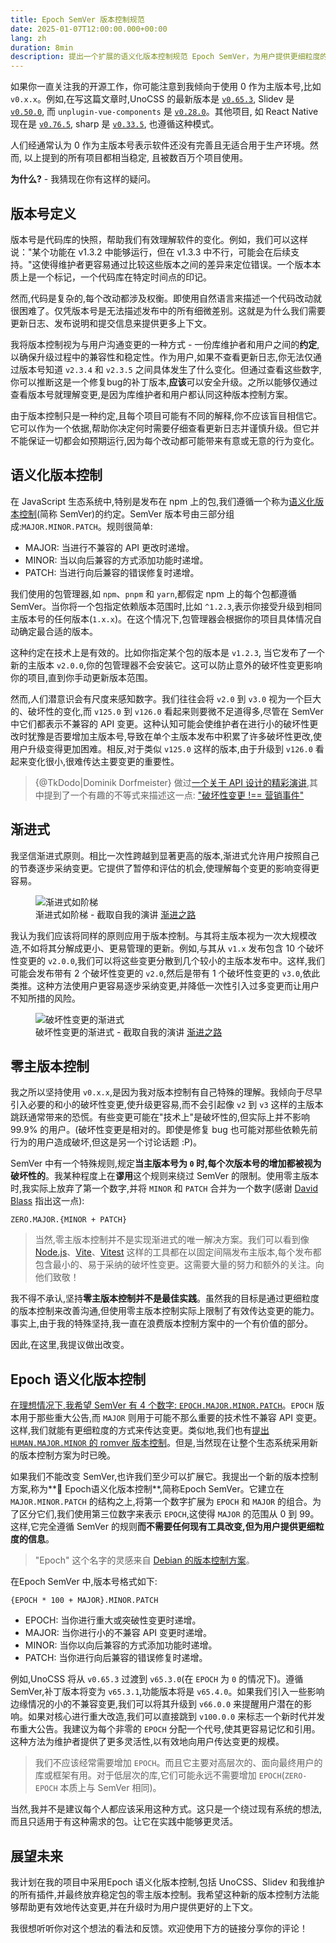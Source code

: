 ```yaml
---
title: Epoch SemVer 版本控制规范
date: 2025-01-07T12:00:00.000+00:00
lang: zh
duration: 8min
description: 提出一个扩展的语义化版本控制规范 Epoch SemVer，为用户提供更细粒度的版本信息。
---
```


如果你一直关注我的开源工作，你可能注意到我倾向于使用 0 作为主版本号,比如 `v0.x.x`。例如,在写这篇文章时,UnoCSS 的最新版本是 [`v0.65.3`](https://github.com/unocss/unocss/releases/tag/v0.65.3), Slidev 是 [`v0.50.0`](https://github.com/slidevjs/slidev/releases/tag/v0.50.0), 而 `unplugin-vue-components` 是 [`v0.28.0`](https://github.com/unplugin/unplugin-vue-components/releases/tag/v0.28.0)。其他项目, 如 React Native 现在是 [`v0.76.5`](https://github.com/facebook/react-native/releases/tag/v0.76.5), sharp 是 [`v0.33.5`](https://github.com/lovell/sharp/releases/tag/v0.33.5), 也遵循这种模式。

人们经通常认为 0 作为主版本号表示软件还没有完善且无适合用于生产环境。然而, 以上提到的所有项目都相当稳定, 且被数百万个项目使用。

**为什么?** - 我猜现在你有这样的疑问。

## 版本号定义

版本号是代码库的快照，帮助我们有效理解软件的变化。例如，我们可以这样说："某个功能在 v1.3.2 中能够运行，但在 v1.3.3 中不行，可能会在后续支持。"这使得维护者更容易通过比较这些版本之间的差异来定位错误。一个版本本质上是一个标记，一个代码库在特定时间点的印记。

然而,代码是复杂的,每个改动都涉及权衡。即使用自然语言来描述一个代码改动就很困难了。仅凭版本号是无法描述发布中的所有细微差别。这就是为什么我们需要更新日志、发布说明和提交信息来提供更多上下文。

我将版本控制视为与用户沟通变更的一种方式 - 一份库维护者和用户之间的**约定**,以确保升级过程中的兼容性和稳定性。作为用户,如果不查看更新日志,你无法仅通过版本号知道 `v2.3.4` 和 `v2.3.5` 之间具体发生了什么变化。但通过查看这些数字,你可以推断这是一个修复bug的补丁版本,**应该**可以安全升级。之所以能够仅通过查看版本号就理解变更,是因为库维护者和用户都认同这种版本控制方案。

由于版本控制只是一种约定,且每个项目可能有不同的解释,你不应该盲目相信它。它可以作为一个依据,帮助你决定何时需要仔细查看更新日志并谨慎升级。但它并不能保证一切都会如预期运行,因为每个改动都可能带来有意或无意的行为变化。

## 语义化版本控制

在 JavaScript 生态系统中,特别是发布在 npm 上的包,我们遵循一个称为[语义化版本控制](https://semver.org/)(简称 SemVer)的约定。SemVer 版本号由三部分组成:`MAJOR.MINOR.PATCH`。规则很简单:

- <span font-bold font-mono text-amber>MAJOR</span>: 当进行不兼容的 API 更改时递增。
- <span font-bold font-mono text-lime>MINOR</span>: 当以向后兼容的方式添加功能时递增。
- <span font-bold font-mono text-blue>PATCH</span>: 当进行向后兼容的错误修复时递增。

我们使用的包管理器,如 `npm`、`pnpm` 和 `yarn`,都假定 npm 上的每个包都遵循 SemVer。当你将一个包指定依赖版本范围时,比如 `^1.2.3`,表示你接受升级到相同主版本号的任何版本(`1.x.x`)。在这个情况下,包管理器会根据你的项目具体情况自动确定最合适的版本。

这种约定在技术上是有效的。比如你指定某个包的版本是 `v1.2.3`, 当它发布了一个新的主版本 `v2.0.0`,你的包管理器不会安装它。这可以防止意外的破坏性变更影响你的项目,直到你手动更新版本范围。

然而,人们潜意识会有尺度来感知数字。我们往往会将 `v2.0` 到 `v3.0` 视为一个巨大的、破坏性的变化,而 `v125.0` 到 `v126.0` 看起来则要微不足道得多,尽管在 SemVer 中它们都表示不兼容的 API 变更。这种认知可能会使维护者在进行小的破坏性更改时犹豫是否要增加主版本号,导致在单个主版本发布中积累了许多破坏性更改,使用户升级变得更加困难。相反,对于类似 `v125.0` 这样的版本,由于升级到 `v126.0` 看起来变化很小,很难传达主要变更的重要性。

> {@TkDodo|Dominik Dorfmeister} 做过[一个关于 API 设计的精彩演讲](https://tkdodo.eu/blog/react-query-api-design-lessons-learned),其中提到了一个有趣的不等式来描述这一点: ["破坏性变更 !== 营销事件"](https://tkdodo.eu/blog/react-query-api-design-lessons-learned?page=30)

## 渐进式

我坚信渐进式原则。相比一次性跨越到显著更高的版本,渐进式允许用户按照自己的节奏逐步采纳变更。它提供了暂停和评估的机会,使理解每个变更的影响变得更容易。

<figure text-center>
  <img src="/images/epoch-semver-progressive-1.png" alt="渐进式如阶梯" border="~ base rounded-xl">
  <figcaption>渐进式如阶梯 - 截取自我的演讲 <a italic font-serif href="/talks#the-progressive-path" target="_blank">渐进之路</a></figcaption>
</figure>

我认为我们应该将同样的原则应用于版本控制。与其将主版本视为一次大规模改造,不如将其分解成更小、更易管理的更新。例如,与其从 `v1.x` 发布包含 10 个破坏性变更的 `v2.0.0`,我们可以将这些变更分散到几个较小的主版本发布中。这样,我们可能会发布带有 2 个破坏性变更的 `v2.0`,然后是带有 1 个破坏性变更的 `v3.0`,依此类推。这种方法使用户更容易逐步采纳变更,并降低一次性引入过多变更而让用户不知所措的风险。

<figure text-center>
  <img src="/images/epoch-semver-progressive-2.png" alt="破坏性变更的渐进式" border="~ base rounded-xl">
  <figcaption>破坏性变更的渐进式 - 截取自我的演讲 <a italic font-serif href="/talks#the-progressive-path" target="_blank">渐进之路</a></figcaption>
</figure>

## 零主版本控制

我之所以坚持使用 `v0.x.x`,是因为我对版本控制有自己特殊的理解。我倾向于尽早引入必要的和小的破坏性变更,使升级更容易,而不会引起像 `v2` 到 `v3` 这样的主版本跳跃通常带来的恐慌。有些变更可能在"技术上"是破坏性的,但实际上并不影响 99.9% 的用户。(破坏性变更是相对的。即使是修复 bug 也可能对那些依赖先前行为的用户造成破坏,但这是另一个讨论话题 :P)。

SemVer 中有一个特殊规则,规定**当主版本号为 `0` 时,每个次版本号的增加都被视为破坏性的**。我某种程度上在**谬用**这个规则来绕过 SemVer 的限制。使用零主版本时,我实际上放弃了第一个数字,并将 `MINOR` 和 `PATCH` 合并为一个数字(感谢 [David Blass](https://x.com/ssalbdivad/status/1876614090623431116) 指出这一点):

<div py4>
  <code important="text-xl text-gray"><span line-through>ZERO</span>.<span font-bold text-amber>MAJOR</span>.{<span font-bold text-lime>MINOR</span> + <span font-bold text-blue>PATCH</span>}</code>
</div>

> 当然,零主版本控制并不是实现渐进式的唯一解决方案。我们可以看到像 [Node.js](https://nodejs.org/en)、[Vite](https://vite.dev/)、[Vitest](https://vitest.dev/) 这样的工具都在以固定间隔发布主版本,每个发布都包含最小的、易于采纳的破坏性变更。这需要大量的努力和额外的关注。向他们致敬！

我不得不承认,坚持**零主版本控制并不是最佳实践**。虽然我的目标是通过更细粒度的版本控制来改善沟通,但使用零主版本控制实际上限制了有效传达变更的能力。事实上,由于我的特殊坚持,我一直在浪费版本控制方案中的一个有价值的部分。

因此,在这里,我提议做出改变。

## Epoch 语义化版本控制

[在理想情况下,我希望 SemVer 有 4 个数字: `EPOCH.MAJOR.MINOR.PATCH`](https://x.com/antfu7/status/1679184417930059777)。`EPOCH` 版本用于那些重大公告,而 `MAJOR` 则用于可能不那么重要的技术性不兼容 API 变更。这样,我们就能有更细粒度的方式来传达变更。类似地,我们也有[提出 `HUMAN.MAJOR.MINOR` 的 romver 版本控制](https://github.com/romversioning/romver)。但是,当然现在让整个生态系统采用新的版本控制方案为时已晚。

如果我们不能改变 SemVer,也许我们至少可以扩展它。我提出一个新的版本控制方案,称为**🗿 Epoch语义化版本控制**,简称Epoch SemVer。它建立在 `MAJOR.MINOR.PATCH` 的结构之上,将第一个数字扩展为 `EPOCH` 和 `MAJOR` 的组合。为了区分它们,我们使用第三位数字来表示 `EPOCH`,这使得 `MAJOR` 的范围从 0 到 99。这样,它完全遵循 SemVer 的规则**而不需要任何现有工具改变,但为用户提供更细粒度的信息**。

> "Epoch" 这个名字的灵感来自 [Debian 的版本控制方案](https://manpages.debian.org/stretch/dpkg-dev/deb-version.5.en.html)。

在Epoch SemVer 中,版本号格式如下:

<div py4>
  <code important="text-xl text-gray">{<span font-bold text-violet>EPOCH</span> * 100 + <span font-bold text-amber>MAJOR</span>}.<span font-bold text-lime>MINOR</span>.<span font-bold text-blue>PATCH</span></code>
</div>

- <span font-bold font-mono text-violet>EPOCH</span>: 当你进行重大或突破性变更时递增。
- <span font-bold font-mono text-amber>MAJOR</span>: 当你进行小的不兼容 API 变更时递增。
- <span font-bold font-mono text-lime>MINOR</span>: 当你以向后兼容的方式添加功能时递增。
- <span font-bold font-mono text-blue>PATCH</span>: 当你进行向后兼容的错误修复时递增。

例如,UnoCSS 将从 `v0.65.3` 过渡到 `v65.3.0`(在 `EPOCH` 为 `0` 的情况下)。遵循 SemVer,补丁版本将变为 `v65.3.1`,功能版本将是 `v65.4.0`。如果我们引入一些影响边缘情况的小的不兼容变更,我们可以将其升级到 `v66.0.0` 来提醒用户潜在的影响。如果对核心进行重大改造,我们可以直接跳到 `v100.0.0` 来标志一个新时代并发布重大公告。我建议为每个非零的 `EPOCH` 分配一个代号,使其更容易记忆和引用。这种方法为维护者提供了更多灵活性,以有效地向用户传达变更的规模。

> 我们不应该经常需要增加 `EPOCH`。而且它主要对高层次的、面向最终用户的库或框架有用。对于低层次的库,它们可能永远不需要增加 `EPOCH`(`ZERO-EPOCH` 本质上与 SemVer 相同)。

当然,我并不是建议每个人都应该采用这种方式。这只是一个绕过现有系统的想法,而且只适用于有这种需求的包。让它在实践中能够更灵活。

## 展望未来

我计划在我的项目中采用Epoch 语义化版本控制,包括 UnoCSS、Slidev 和我维护的所有插件,并最终放弃稳定包的零主版本控制。我希望这种新的版本控制方法能够帮助更有效地传达变更,并在升级时为用户提供更好的上下文。

我很想听听你对这个想法的看法和反馈。欢迎使用下方的链接分享你的评论！
